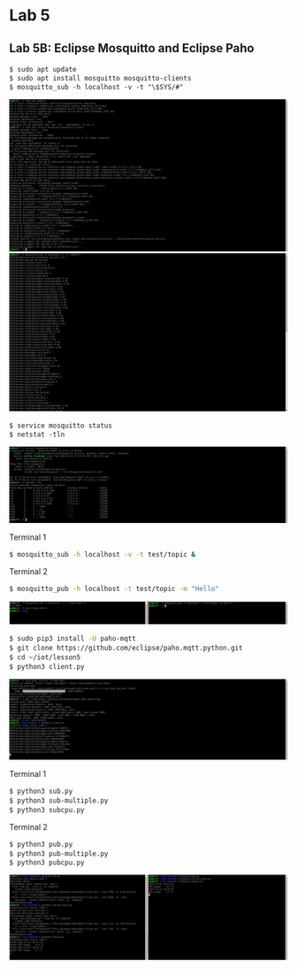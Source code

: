 # Lab 5
## Lab 5B: Eclipse Mosquitto and Eclipse Paho

```ssh
$ sudo apt update
$ sudo apt install mosquitto mosquitto-clients
$ mosquitto_sub -h localhost -v -t "\$SYS/#"
```
![This is an image](https://github.com/Arif12467/Design-6-AIA/blob/1a306a8486fa4e6548d908fa3425920ba91fb620/Lab%205/Photos/mosquitto_install.png)
![This is an image](https://github.com/Arif12467/Design-6-AIA/blob/1a306a8486fa4e6548d908fa3425920ba91fb620/Lab%205/Photos/mosquitto_install_1.png)


```ssh
$ service mosquitto status
$ netstat -tln
```
![This is an image](https://github.com/Arif12467/Design-6-AIA/blob/1a306a8486fa4e6548d908fa3425920ba91fb620/Lab%205/Photos/service-netstat.png)


Terminal 1
```sh
$ mosquitto_sub -h localhost -v -t test/topic &
```
Terminal 2
```sh
$ mosquitto_pub -h localhost -t test/topic -m "Hello"
```
![This is an image](https://github.com/Arif12467/Design-6-AIA/blob/1a306a8486fa4e6548d908fa3425920ba91fb620/Lab%205/Photos/mosquitto_run.png)


```sh
$ sudo pip3 install -U paho-mqtt
$ git clone https://github.com/eclipse/paho.mqtt.python.git
$ cd ~/iot/lesson5
$ python3 client.py
```
![This is an image](https://github.com/Arif12467/Design-6-AIA/blob/1a306a8486fa4e6548d908fa3425920ba91fb620/Lab%205/Photos/paho_install.png)


Terminal 1 
```sh
$ python3 sub.py
$ python3 sub-multiple.py
$ python3 subcpu.py
```
Terminal 2
```sh
$ python3 pub.py
$ python3 pub-multiple.py
$ python3 pubcpu.py
```
![This is an image](https://github.com/Arif12467/Design-6-AIA/blob/1a306a8486fa4e6548d908fa3425920ba91fb620/Lab%205/Photos/paho_run.png)
